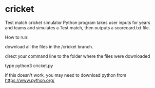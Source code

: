 # cricket
Test match cricket simulator
Python program takes user inputs for years and teams and simulates a Test match, then outputs a scorecard.txt file.

How to run:

download all the files in the /cricket branch.

direct your command line to the folder where the files were downloaded

type python3 cricket.py

if this doesn't work, you may need to download python from https://www.python.org/
